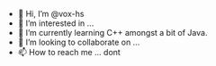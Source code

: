 - 👋 Hi, I’m @vox-hs
- 👀 I’m interested in ...
- 🌱 I’m currently learning C++ amongst a bit of Java.
- 💞️ I’m looking to collaborate on ...
- 📫 How to reach me ... dont

<!---
vox-hs/vox-hs is a ✨ special ✨ repository because its `README.md` (this file) appears on your GitHub profile.
You can click the Preview link to take a look at your changes.
--->
